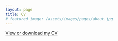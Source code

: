 ```yaml
---
layout: page
title: CV
# featured_image: /assets/images/pages/about.jpg
---
```


<a href="/CV/cv_Sabina_Sagynbayeva.pdf" target="_blank">View or download my CV</a>